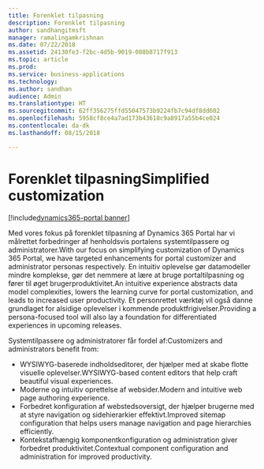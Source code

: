 ```yaml
---
title: Forenklet tilpasning
description: Forenklet tilpasning
author: sandhangitmsft
manager: ramalingamkrishnan
ms.date: 07/22/2018
ms.assetid: 24130fe3-f2bc-4d5b-9019-088b8717f913
ms.topic: article
ms.prod: 
ms.service: business-applications
ms.technology: 
ms.author: sandhan
audience: Admin
ms.translationtype: HT
ms.sourcegitcommit: 62ff356275ffd55047573b9224fb7c94df8dd602
ms.openlocfilehash: 5958cf8ce4a7ad173b43618c9a8917a55b4ce024
ms.contentlocale: da-dk
ms.lasthandoff: 08/15/2018

---
```

#  <a name="simplified-customization"></a><span data-ttu-id="7e10c-103">Forenklet tilpasning</span><span class="sxs-lookup"><span data-stu-id="7e10c-103">Simplified customization</span></span>

[!include[dynamics365-portal banner](../../includes/dynamics365-portal.md)]




<span data-ttu-id="7e10c-104">Med vores fokus på forenklet tilpasning af Dynamics 365 Portal har vi målrettet forbedringer af henholdsvis portalens systemtilpassere og administratorer.</span><span class="sxs-lookup"><span data-stu-id="7e10c-104">With our focus on simplifying customization of Dynamics 365 Portal, we have targeted enhancements for portal customizer and administrator personas respectively.</span></span> <span data-ttu-id="7e10c-105">En intuitiv oplevelse gør datamodeller mindre komplekse, gør det nemmere at lære at bruge portaltilpasning og fører til øget brugerproduktivitet.</span><span class="sxs-lookup"><span data-stu-id="7e10c-105">An intuitive experience abstracts data model complexities, lowers the learning curve for portal customization, and leads to increased user productivity.</span></span> <span data-ttu-id="7e10c-106">Et personrettet værktøj vil også danne grundlaget for alsidige oplevelser i kommende produktfrigivelser.</span><span class="sxs-lookup"><span data-stu-id="7e10c-106">Providing a persona-focused tool will also lay a foundation for differentiated experiences in upcoming releases.</span></span>

<span data-ttu-id="7e10c-107">Systemtilpassere og administratorer får fordel af:</span><span class="sxs-lookup"><span data-stu-id="7e10c-107">Customizers and administrators benefit from:</span></span>

- <span data-ttu-id="7e10c-108">WYSIWYG-baserede indholdseditorer, der hjælper med at skabe flotte visuelle oplevelser.</span><span class="sxs-lookup"><span data-stu-id="7e10c-108">WYSIWYG-based content editors that help craft beautiful visual experiences.</span></span>  
- <span data-ttu-id="7e10c-109">Moderne og intuitiv oprettelse af websider.</span><span class="sxs-lookup"><span data-stu-id="7e10c-109">Modern and intuitive web page authoring experience.</span></span>
- <span data-ttu-id="7e10c-110">Forbedret konfiguration af webstedsoversigt, der hjælper brugerne med at styre navigation og sidehierarkier effektivt.</span><span class="sxs-lookup"><span data-stu-id="7e10c-110">Improved sitemap configuration that helps users manage navigation and page hierarchies efficiently.</span></span>    
- <span data-ttu-id="7e10c-111">Kontekstafhængig komponentkonfiguration og administration giver forbedret produktivitet.</span><span class="sxs-lookup"><span data-stu-id="7e10c-111">Contextual component configuration and administration for improved productivity.</span></span>

<!--
### Who uses this feature
This feature is intended for users who customize and manage portals.
## Status
### Development status
In development
#### Target timeframe
October 2018 or later
### Availability
Cloud
### Regional availability
Global
-->


